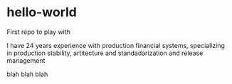 # hello-world
First repo to play with

I have 24 years experience with production financial systems, specializing in production stability, artitecture and standadarization and release management

blah blah blah
